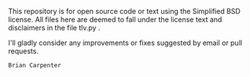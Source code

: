 This repository is for open source code or text using the Simplified BSD license. All files here are deemed to fall under the license text and disclaimers in the file tlv.py .

I'll gladly consider any improvements or fixes suggested by email or pull requests.

    Brian Carpenter
